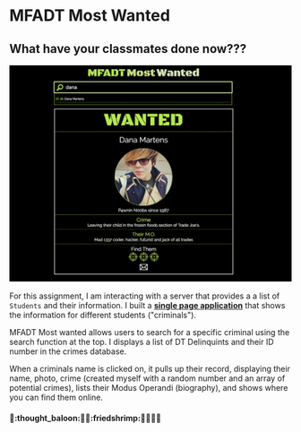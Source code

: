 # MFADT Most Wanted

## What have your classmates done now???

![mfadt most wanted screen shot](https://github.com/web-advanced-fall-2016/assignment-2-drmartens/blob/master/mfadtMostWantedSS.png)

For this assignment, I am interacting with a server that provides a  a list of `Students` and their information. I built a  [**single page application**](https://en.wikipedia.org/wiki/Single-page_application) that shows the information for different students ("criminals").

MFADT Most wanted allows users to search for a specific criminal using the search function at the top. I displays a list of DT Delinquints and their ID number in the crimes database. 

When a criminals name is clicked on, it pulls up their record, displaying their name, photo, crime (created myself with a random number and an array of potential crimes), lists their Modus Operandi (biography), and shows where you can find them online.


#### :bust_in_silhouette::thought_baloon::pill::gem::friedshrimp::rice_ball::ramen::sushi::gemini:
